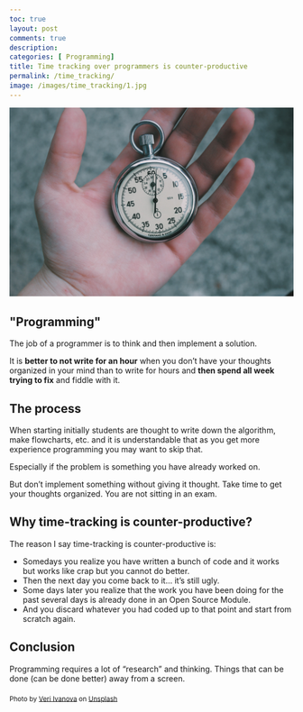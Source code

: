 ```yaml
---
toc: true
layout: post
comments: true
description: 
categories: [ Programming]
title: Time tracking over programmers is counter-productive
permalink: /time_tracking/
image: /images/time_tracking/1.jpg
---
```


![](/images/time_tracking/1.jpg)

## "Programming"

The job of a programmer is to think and then implement a solution.

It is **better to not write for an hour** when you don’t have your thoughts organized in your mind than to write for hours and **then spend all week trying to fix** and fiddle with it.

## The process

When starting initially students are thought to write down the algorithm, make flowcharts, etc. and it is understandable that as you get more experience programming you may want to skip that.

Especially if the problem is something you have already worked on.

But don’t implement something without giving it thought. Take time to get your thoughts organized. You are not sitting in an exam.

## Why time-tracking is counter-productive?

The reason I say time-tracking is counter-productive is:
- Somedays you realize you have written a bunch of code and it works but works like crap but you cannot do better.
- Then the next day you come back to it... it’s still ugly.
- Some days later you realize that the work you have been doing for the past several days is already done in an Open Source Module.
- And you discard whatever you had coded up to that point and start from scratch again.

## Conclusion

Programming requires a lot of “research” and thinking. Things that can be done (can be done better) away from a screen.

<sub>Photo by <a href="https://unsplash.com/@veri_ivanova?utm_source=unsplash&amp;utm_medium=referral&amp;utm_content=creditCopyText">Veri Ivanova</a> on <a href="https://unsplash.com/s/photos/time-tracking?utm_source=unsplash&amp;utm_medium=referral&amp;utm_content=creditCopyText">Unsplash</a></sub>